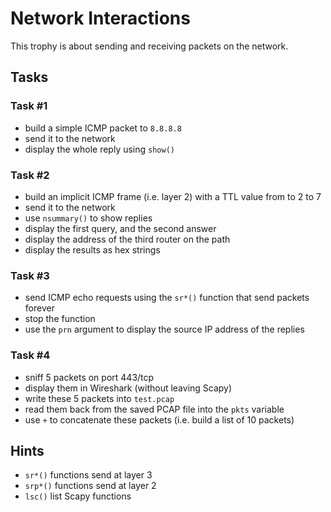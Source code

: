 # Network Interactions

This trophy is about sending and receiving packets on the network.

## Tasks

### Task #1

- build a simple ICMP packet to `8.8.8.8`
- send it to the network
- display the whole reply using `show()`

### Task #2

- build an implicit ICMP frame (i.e. layer 2) with a TTL value from to 2 to 7
- send it to the network
- use `nsummary()` to show replies
- display the first query, and the second answer
- display the address of the third router on the path
- display the results as hex strings

### Task #3

- send ICMP echo requests using the `sr*()` function that send packets
  forever
- stop the function
- use the `prn` argument to display the source IP address of the replies

### Task #4

- sniff 5 packets on port 443/tcp
- display them in Wireshark (without leaving Scapy)
- write these 5 packets into `test.pcap`
- read them back from the saved PCAP file into the `pkts` variable
- use `+` to concatenate these packets (i.e. build a list of 10 packets)

## Hints

- `sr*()` functions send at layer 3
- `srp*()` functions send at layer 2
- `lsc()` list Scapy functions
